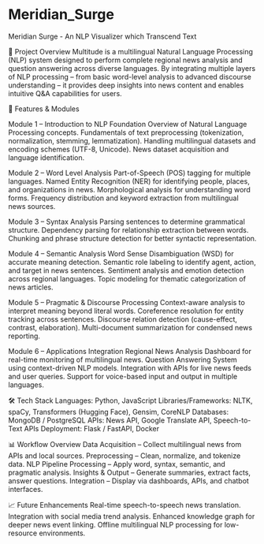 # Meridian_Surge
Meridian Surge - An NLP Visualizer which Transcend Text

📌 Project Overview Multitude is a multilingual Natural Language Processing (NLP) system designed to perform complete regional news analysis and question answering across diverse languages. By integrating multiple layers of NLP processing – from basic word-level analysis to advanced discourse understanding – it provides deep insights into news content and enables intuitive Q&A capabilities for users.

🚀 Features & Modules

Module 1 – Introduction to NLP Foundation Overview of Natural Language Processing concepts. Fundamentals of text preprocessing (tokenization, normalization, stemming, lemmatization). Handling multilingual datasets and encoding schemes (UTF-8, Unicode). News dataset acquisition and language identification.

Module 2 – Word Level Analysis Part-of-Speech (POS) tagging for multiple languages. Named Entity Recognition (NER) for identifying people, places, and organizations in news. Morphological analysis for understanding word forms. Frequency distribution and keyword extraction from multilingual news sources.

Module 3 – Syntax Analysis Parsing sentences to determine grammatical structure. Dependency parsing for relationship extraction between words. Chunking and phrase structure detection for better syntactic representation.

Module 4 – Semantic Analysis Word Sense Disambiguation (WSD) for accurate meaning detection. Semantic role labeling to identify agent, action, and target in news sentences. Sentiment analysis and emotion detection across regional languages. Topic modeling for thematic categorization of news articles.

Module 5 – Pragmatic & Discourse Processing Context-aware analysis to interpret meaning beyond literal words. Coreference resolution for entity tracking across sentences. Discourse relation detection (cause-effect, contrast, elaboration). Multi-document summarization for condensed news reporting.

Module 6 – Applications Integration Regional News Analysis Dashboard for real-time monitoring of multilingual news. Question Answering System using context-driven NLP models. Integration with APIs for live news feeds and user queries. Support for voice-based input and output in multiple languages.

🛠️ Tech Stack Languages: Python, JavaScript Libraries/Frameworks: NLTK, spaCy, Transformers (Hugging Face), Gensim, CoreNLP Databases: MongoDB / PostgreSQL APIs: News API, Google Translate API, Speech-to-Text APIs Deployment: Flask / FastAPI, Docker

📊 Workflow Overview Data Acquisition – Collect multilingual news from APIs and local sources. Preprocessing – Clean, normalize, and tokenize data. NLP Pipeline Processing – Apply word, syntax, semantic, and pragmatic analysis. Insights & Output – Generate summaries, extract facts, answer questions. Integration – Display via dashboards, APIs, and chatbot interfaces.

📈 Future Enhancements Real-time speech-to-speech news translation. Integration with social media trend analysis. Enhanced knowledge graph for deeper news event linking. Offline multilingual NLP processing for low-resource environments.
